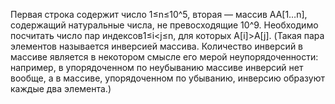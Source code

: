 Первая строка содержит число 1≤n≤10^5, вторая — массив AA[1…n], содержащий натуральные числа, не превосходящие 10^9. 
Необходимо посчитать число пар индексов1≤i<j≤n, для которых A[i]>A[j]. (Такая пара элементов называется инверсией массива. 
Количество инверсий в массиве является в некотором смысле его мерой неупорядоченности: например, в упорядоченном по неубыванию массиве инверсий нет вообще, 
а в массиве, упорядоченном по убыванию, инверсию образуют каждые два элемента.)
